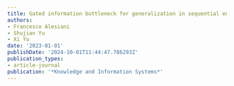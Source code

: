 ```yaml
---
title: Gated information bottleneck for generalization in sequential environments
authors:
- Francesco Alesiani
- Shujian Yu
- Xi Yu
date: '2023-01-01'
publishDate: '2024-10-01T11:44:47.786293Z'
publication_types:
- article-journal
publication: '*Knowledge and Information Systems*'
---
```

